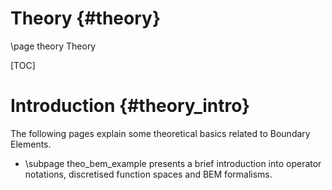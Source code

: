 Theory {#theory}
======

\page theory Theory

[TOC]

Introduction {#theory_intro}
============

The following pages explain some theoretical basics related to Boundary Elements.

- \subpage theo_bem_example presents a brief introduction into operator notations, discretised function spaces and BEM formalisms.

